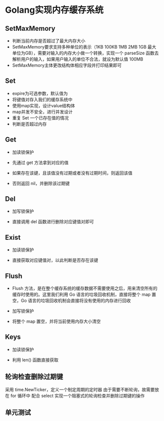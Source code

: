 # Golang实现内存缓存系统

## SetMaxMemory

- 判断当前内存是否超过了最大内存大小
- SetMaxMemory要求支持多种单位的表示（1KB 100KB 1MB 2MB 1GB 最大单位为GB），需要对输入的内存大小做一个转换，实现一个 parseSize 函数去解析用户的输入，如果用户输入的单位不合法，就设为默认值 100MB
- SetMaxMemory主体更改结构体相应字段并打印结果即可

## Set

- expire为可选参数，默认值为
- 将键值对存入我们的缓存系统中
- 使用map实现，设计value结构体
- map并发不安全，进行并发设计
- 重复 Set 一个已存在值的情况
- 判断是否超过内存

## Get

- 加读锁保护

- 先通过 get 方法拿到对应的值
- 如果存在该键，且该值没有过期或者没有过期时间，则返回该值
- 否则返回 nil，并删除该过期键

## Del

- 加写锁保护

- 直接调用 del 函数进行删除对应键值对即可

## Exist

- 加读锁保护

- 直接获取对应键值对，以此判断是否存在该键

## Flush

- Flush 方法，是在整个缓存系统的缓存数据不需要使用之后，用来清空所有的缓存时使用的。这里我们利用 Go 语言的垃圾回收机制，直接将整个 map 置空，Go 语言的垃圾回收机制会直接将没有使用的内存进行回收

- 加写锁保护
- 将整个 map 置空，并将当前使用内存大小清空

## Keys

- 加读锁保护

- 利用 len() 函数直接获取

## 轮询检查删除过期键

采用 time.NewTicker，定义一个制定周期的定时器
由于需要不断轮询，故需要放在 for 循环中
配合 select 实现一个阻塞式的轮询检查并删除过期键的操作

## 单元测试



